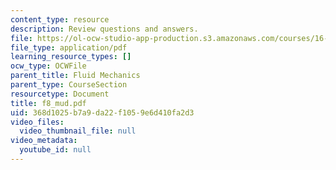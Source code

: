 ```yaml
---
content_type: resource
description: Review questions and answers.
file: https://ol-ocw-studio-app-production.s3.amazonaws.com/courses/16-01-unified-engineering-i-ii-iii-iv-fall-2005-spring-2006/368d1025b7a9da22f1059e6d410fa2d3_f8_mud.pdf
file_type: application/pdf
learning_resource_types: []
ocw_type: OCWFile
parent_title: Fluid Mechanics
parent_type: CourseSection
resourcetype: Document
title: f8_mud.pdf
uid: 368d1025-b7a9-da22-f105-9e6d410fa2d3
video_files:
  video_thumbnail_file: null
video_metadata:
  youtube_id: null
---
```

